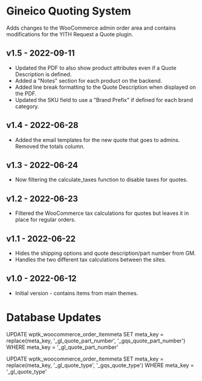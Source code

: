 Gineico Quoting System
==========

Adds changes to the WooCommerce admin order area and contains modifications for the YITH Request a Quote plugin. 

## v1.5 - 2022-09-11
* Updated the PDF to also show product attributes even if a Quote Description is defined.
* Added a "Notes" section for each product on the backend.
* Added line break formatting to the Quote Description when displayed on the PDF.
* Updated the SKU field to use a "Brand Prefix" if defined for each brand category.

## v1.4 - 2022-06-28
* Added the email templates for the new quote that goes to admins. Removed the totals column.

## v1.3 - 2022-06-24
* Now filtering the calculate_taxes function to disable taxes for quotes.

## v1.2 - 2022-06-23
* Filtered the WooCommerce tax calculations for quotes but leaves it in place for regular orders.

## v1.1 - 2022-06-22
* Hides the shipping options and quote description/part number from GM.
* Handles the two different tax calculations between the sites.

## v1.0 - 2022-06-12
* Initial version - contains items from main themes.

# Database Updates
UPDATE wptk_woocommerce_order_itemmeta SET meta_key = replace(meta_key, '_gl_quote_part_number', '_gqs_quote_part_number') WHERE meta_key = '_gl_quote_part_number'


UPDATE wptk_woocommerce_order_itemmeta SET meta_key = replace(meta_key, '_gl_quote_type', '_gqs_quote_type') WHERE meta_key = '_gl_quote_type'

